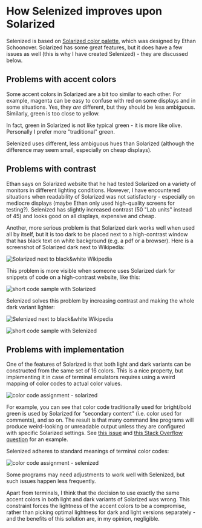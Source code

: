 How Selenized improves upon Solarized
=====================================

Selenized is based on [Solarized color
palette](http://ethanschoonover.com/solarized), which was designed by Ethan
Schoonover.  Solarized has some great features, but it does have a few issues
as well (this is why I have created Selenized) - they are discussed below.



Problems with accent colors
---------------------------

<!-- TODO: add colorwheel image -->

Some accent colors in Solarized are a bit too similar to each other.
For example, magenta can be easy to confuse with red on some displays and in
some situations.  Yes, they *are* different, but they should be less ambiguous.
Similarly, green is too close to yellow.

<!-- TODO: add picture with git log -->

In fact, green in Solarized is not like typical green - it is more like olive.
Personally I prefer more "traditional" green.

Selenized uses different, less ambiguous hues than Solarized (although the
difference may seem small, especially on cheap displays).



Problems with contrast
----------------------

Ethan says on Solarized website that he had tested Solarized on a variety of
monitors in different lighting conditions.  However, I have encountered
situations when readability of Solarized was not satisfactory - especially on
mediocre displays (maybe Ethan only used high-quality screens for testing?).
Selenized has slightly increased contrast (50 "Lab units" instead of 45) and
looks good on all displays, expensive and cheap.

Another, more serious problem is that Solarized dark works well when used all
by itself, but it is too dark to be placed next to a high-contrast window that
has black text on white background (e.g. a pdf or a browser).  Here is a
screenshot of Solarized dark next to Wikipedia:

![Solarized next to black&white Wikipedia](http://i.imgur.com/UlOxerG.png)

This problem is more visible when someone uses Solarized dark for snippets of
code on a high-contrast website, like this:

![short code sample with Solarized](http://i.imgur.com/vStjfca.png)

Selenized solves this problem by increasing contrast and making the whole dark
variant lighter:

![Selenized next to black&white Wikipedia](http://i.imgur.com/OX2Ce2r.png)

![short code sample with Selenized](http://i.imgur.com/fm8Orae.png)



Problems with implementation
----------------------------

One of the features of Solarized is that both light and dark variants can be
constructed from the same set of 16 colors.  This is a nice property, but
implementing it in case of terminal emulators requires using a weird mapping of
color codes to actual color values.

![color code assignment - solarized](http://i.imgur.com/Rn3yhw1.png)

For example, you can see that color code traditionally used for bright/bold
green is used by Solarized for "secondary content" (i.e. color used for
comments), and so on. The result is that many command line programs will
produce weird-looking or unreadable output unless they are configured with
specific Solarized settings.  See [this
issue](https://github.com/altercation/solarized/issues/220) and [this Stack
Overflow
question](http://stackoverflow.com/questions/14093554/vim-solarized-on-os-x-terminal-app-incorrect-colors)
for an example.

Selenized adheres to standard meanings of terminal color codes:

![color code assignment - selenized](http://i.imgur.com/h6Rog02.png)

Some programs may need adjustments to work well with Selenized, but such issues
happen less frequently.

Apart from terminals, I think that the decision to use exactly the same accent
colors in both light and dark variants of Solarized was wrong.  This constraint
forces the lightness of the accent colors to be a compromise, rather than
picking optimal lightness for dark and light versions separately - and the
benefits of this solution are, in my opinion, negligible.


